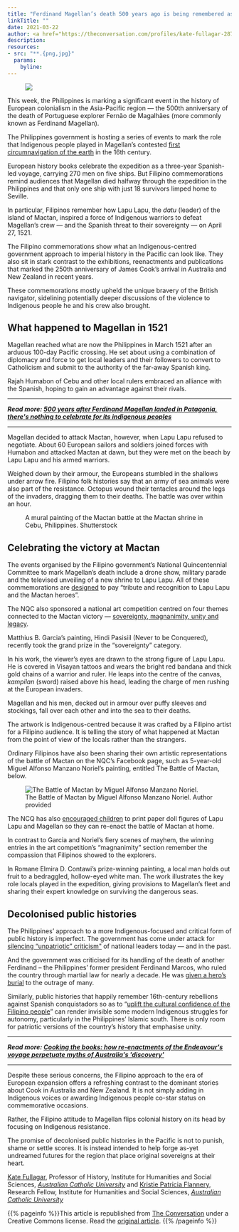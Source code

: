 ```yaml
---
title: "Ferdinand Magellan’s death 500 years ago is being remembered as an act of Indigenous resistance"
linkTitle: ""
date: 2021-03-22
author: <a href="https://theconversation.com/profiles/kate-fullagar-287891">Kate Fullagar</a> and <a href="https://theconversation.com/profiles/kristie-patricia-flannery-1220337">Kristie Patricia Flannery</a>, <em><a href="https://theconversation.com/institutions/australian-catholic-university-747">Australian Catholic University</a></em>
description:
resources:
- src: "**.{png,jpg}"
  params:
    byline:
---
```

  <figure>
    <img src="https://images.theconversation.com/files/396975/original/file-20210426-13-10row4o.jpg?ixlib=rb-1.1.0&rect=47%2C95%2C6821%2C5202&q=45&auto=format&w=754&fit=clip" />
  </figure>

<p>This week, the Philippines is marking a significant event in the history of European colonialism in the Asia-Pacific region — the 500th anniversary of the death of Portuguese explorer Fernão de Magalhães (more commonly known as Ferdinand Magellan).</p>

<p>The Philippines government is hosting a series of events to mark the role that Indigenous people played in Magellan’s contested <a href="https://www.nationalgeographic.com/culture/article/magellan-first-sail-around-world-think-again">first circumnavigation of the earth</a> in the 16th century. </p>

<p>European history books celebrate the expedition as a three-year Spanish-led voyage, carrying 270 men on five ships. But Filipino commemorations remind audiences that Magellan died halfway through the expedition in the Philippines and that only one ship with just 18 survivors limped home to Seville. </p>

<p>In particular, Filipinos remember how Lapu Lapu, the <em>datu</em> (leader) of the island of Mactan, inspired a force of Indigenous warriors to defeat Magellan’s crew — and the Spanish threat to their sovereignty — on April 27, 1521. </p>

<p>The Filipino commemorations show what an Indigenous-centred government approach to imperial history in the Pacific can look like. They also sit in stark contrast to the exhibitions, reenactments and publications that marked the 250th anniversary of James Cook’s arrival in Australia and New Zealand in recent years. </p>

<p>These commemorations mostly upheld the unique bravery of the British navigator, sidelining potentially deeper discussions of the violence to Indigenous people he and his crew also brought. </p>

<div data-react-class="Tweet" data-react-props="{&quot;tweetId&quot;:&quot;1371650714800300034&quot;}"></div>

<h2>What happened to Magellan in 1521</h2>

<p>Magellan reached what are now the Philippines in March 1521 after an arduous 100-day Pacific crossing. He set about using a combination of diplomacy and force to get local leaders and their followers to convert to Catholicism and submit to the authority of the far-away Spanish king. </p>

<p>Rajah Humabon of Cebu and other local rulers embraced an alliance with the Spanish, hoping to gain an advantage against their rivals. </p>

<hr>
<p>
  <em>
    <strong>
      Read more:
      <a href="https://theconversation.com/500-years-after-ferdinand-magellan-landed-in-patagonia-theres-nothing-to-celebrate-for-its-indigenous-peoples-132939">500 years after Ferdinand Magellan landed in Patagonia, there's nothing to celebrate for its indigenous peoples</a>
    </strong>
  </em>
</p>
<hr>


<p>Magellan decided to attack Mactan, however, when Lapu Lapu refused to negotiate. About 60 European sailors and soldiers joined forces with Humabon and attacked Mactan at dawn, but they were met on the beach by Lapu Lapu and his armed warriors. </p>

<p>Weighed down by their armour, the Europeans stumbled in the shallows under arrow fire. Filipino folk histories say that an army of sea animals were also part of the resistance. Octopus wound their tentacles around the legs of the invaders, dragging them to their deaths. The battle was over within an hour. </p>

<figure class="align-center ">
            <img alt="" src="https://images.theconversation.com/files/396976/original/file-20210426-23-4b8eic.jpeg?ixlib=rb-1.1.0&amp;q=45&amp;auto=format&amp;w=754&amp;fit=clip" srcset="https://images.theconversation.com/files/396976/original/file-20210426-23-4b8eic.jpeg?ixlib=rb-1.1.0&amp;q=45&amp;auto=format&amp;w=600&amp;h=450&amp;fit=crop&amp;dpr=1 600w, https://images.theconversation.com/files/396976/original/file-20210426-23-4b8eic.jpeg?ixlib=rb-1.1.0&amp;q=30&amp;auto=format&amp;w=600&amp;h=450&amp;fit=crop&amp;dpr=2 1200w, https://images.theconversation.com/files/396976/original/file-20210426-23-4b8eic.jpeg?ixlib=rb-1.1.0&amp;q=15&amp;auto=format&amp;w=600&amp;h=450&amp;fit=crop&amp;dpr=3 1800w, https://images.theconversation.com/files/396976/original/file-20210426-23-4b8eic.jpeg?ixlib=rb-1.1.0&amp;q=45&amp;auto=format&amp;w=754&amp;h=566&amp;fit=crop&amp;dpr=1 754w, https://images.theconversation.com/files/396976/original/file-20210426-23-4b8eic.jpeg?ixlib=rb-1.1.0&amp;q=30&amp;auto=format&amp;w=754&amp;h=566&amp;fit=crop&amp;dpr=2 1508w, https://images.theconversation.com/files/396976/original/file-20210426-23-4b8eic.jpeg?ixlib=rb-1.1.0&amp;q=15&amp;auto=format&amp;w=754&amp;h=566&amp;fit=crop&amp;dpr=3 2262w" sizes="(min-width: 1466px) 754px, (max-width: 599px) 100vw, (min-width: 600px) 600px, 237px">
            <figcaption>
              <span class="caption">A mural painting of the Mactan battle at the Mactan shrine in Cebu, Philippines.</span>
              <span class="attribution"><span class="source">Shutterstock</span></span>
            </figcaption>
          </figure>

<h2>Celebrating the victory at Mactan</h2>

<p>The events organised by the Filipino government’s National Quincentennial Committee to mark Magellan’s death include a drone show, military parade and the televised unveiling of a new shrine to Lapu Lapu. All of these commemorations are <a href="https://nqc.gov.ph/en/event/ground-breaking-of-the-lapulapu-memorial-shrine-and-museum/">designed</a> to pay “tribute and recognition to Lapu Lapu and the Mactan heroes”.</p>

<p>The NQC also sponsored a national art competition centred on four themes connected to the Mactan victory — <a href="https://www.pna.gov.ph/articles/1123274">sovereignty, magnanimity, unity and legacy</a>. </p>

<p>Matthius B. Garcia’s painting, Hindi Pasisiil (Never to be Conquered), recently took the grand prize in the “sovereignty” category. </p>

<p>In his work, the viewer’s eyes are drawn to the strong figure of Lapu Lapu. He is covered in Visayan tattoos and wears the bright red bandana and thick gold chains of a warrior and ruler. He leaps into the centre of the canvas, <em>kampilan</em> (sword) raised above his head, leading the charge of men rushing at the European invaders. </p>

<div data-react-class="Tweet" data-react-props="{&quot;tweetId&quot;:&quot;1367655691154907136&quot;}"></div>

<p>Magellan and his men, decked out in armour over puffy sleeves and stockings, fall over each other and into the sea to their deaths. </p>

<p>The artwork is Indigenous-centred because it was crafted by a Filipino artist for a Filipino audience. It is telling the story of what happened at Mactan from the point of view of the locals rather than the strangers. </p>

<p>Ordinary Filipinos have also been sharing their own artistic representations of the battle of Mactan on the NQC’s Facebook page, such as 5-year-old Miguel Alfonso Manzano Noriel’s painting, entitled The Battle of Mactan, below. </p>

<figure class="align-center ">
            <img alt="The Battle of Mactan by Miguel Alfonso Manzano Noriel." src="https://images.theconversation.com/files/396954/original/file-20210426-13-1tizd6p.jpeg?ixlib=rb-1.1.0&amp;q=45&amp;auto=format&amp;w=754&amp;fit=clip" srcset="https://images.theconversation.com/files/396954/original/file-20210426-13-1tizd6p.jpeg?ixlib=rb-1.1.0&amp;q=45&amp;auto=format&amp;w=600&amp;h=448&amp;fit=crop&amp;dpr=1 600w, https://images.theconversation.com/files/396954/original/file-20210426-13-1tizd6p.jpeg?ixlib=rb-1.1.0&amp;q=30&amp;auto=format&amp;w=600&amp;h=448&amp;fit=crop&amp;dpr=2 1200w, https://images.theconversation.com/files/396954/original/file-20210426-13-1tizd6p.jpeg?ixlib=rb-1.1.0&amp;q=15&amp;auto=format&amp;w=600&amp;h=448&amp;fit=crop&amp;dpr=3 1800w, https://images.theconversation.com/files/396954/original/file-20210426-13-1tizd6p.jpeg?ixlib=rb-1.1.0&amp;q=45&amp;auto=format&amp;w=754&amp;h=563&amp;fit=crop&amp;dpr=1 754w, https://images.theconversation.com/files/396954/original/file-20210426-13-1tizd6p.jpeg?ixlib=rb-1.1.0&amp;q=30&amp;auto=format&amp;w=754&amp;h=563&amp;fit=crop&amp;dpr=2 1508w, https://images.theconversation.com/files/396954/original/file-20210426-13-1tizd6p.jpeg?ixlib=rb-1.1.0&amp;q=15&amp;auto=format&amp;w=754&amp;h=563&amp;fit=crop&amp;dpr=3 2262w" sizes="(min-width: 1466px) 754px, (max-width: 599px) 100vw, (min-width: 600px) 600px, 237px">
            <figcaption>
              <span class="caption">The Battle of Mactan by Miguel Alfonso Manzano Noriel.</span>
              <span class="attribution"><span class="license">Author provided</span></span>
            </figcaption>
          </figure>

<p>The NCQ has also <a href="https://www.goodnewspilipinas.com/lapulapu-meets-catriona-in-paper-dolls-crafted-for-philippines-quincentennial-celebrations/">encouraged children</a> to print paper doll figures of Lapu Lapu and Magellan so they can re-enact the battle of Mactan at home.</p>

<p>In contrast to Garcia and Noriel’s fiery scenes of mayhem, the winning entries in the art competition’s “magnanimity” section remember the compassion that Filipinos showed to the explorers. </p>

<p>In Romane Elmira D. Contawi’s prize-winning painting, a local man holds out fruit to a bedraggled, hollow-eyed white man. The work illustrates the key role locals played in the expedition, giving provisions to Magellan’s fleet and sharing their expert knowledge on surviving the dangerous seas. </p>

<div data-react-class="Tweet" data-react-props="{&quot;tweetId&quot;:&quot;1367655658674298880&quot;}"></div>

<h2>Decolonised public histories</h2>

<p>The Philippines’ approach to a more Indigenous-focused and critical form of public history is imperfect. The government has come under attack for <a href="https://www.nytimes.com/2019/10/11/world/asia/carlos-celdran-dead.html">silencing “unpatriotic” criticism"</a> of national leaders today — and in the past. </p>

<p>And the government was criticised for its handling of the death of another Ferdinand – the Philippines’ former president Ferdinand Marcos, who ruled the country through martial law for nearly a decade. He was <a href="https://www.bbc.com/news/world-asia-38022704">given a hero’s burial</a> to the outrage of many.</p>

<p>Similarly, public histories that happily remember 16th-century rebellions against Spanish conquistadors so as to “<a href="https://nqc.gov.ph/en/event/quincentennial-tv-special/">uplift the cultural confidence of the Filipino people</a>” can render invisible some modern Indigenous struggles for autonomy, particularly in the Philippines’ Islamic south. There is only room for patriotic versions of the country’s history that emphasise unity. </p>

<hr>
<p>
  <em>
    <strong>
      Read more:
      <a href="https://theconversation.com/cooking-the-books-how-re-enactments-of-the-endeavours-voyage-perpetuate-myths-of-australias-discovery-126751">Cooking the books: how re-enactments of the Endeavour's voyage perpetuate myths of Australia's 'discovery'</a>
    </strong>
  </em>
</p>
<hr>


<p>Despite these serious concerns, the Filipino approach to the era of European expansion offers a refreshing contrast to the dominant stories about Cook in Australia and New Zealand. It is not simply adding in Indigenous voices or awarding Indigenous people co-star status on commemorative occasions. </p>

<p>Rather, the Filipino attitude to Magellan flips colonial history on its head by focusing on Indigenous resistance. </p>

<p>The promise of decolonised public histories in the Pacific is not to punish, shame or settle scores. It is instead intended to help forge as-yet undreamed futures for the region that place original sovereigns at their heart.<!-- Below is The Conversation's page counter tag. Please DO NOT REMOVE. --><img src="https://counter.theconversation.com/content/158226/count.gif?distributor=republish-lightbox-basic" alt="The Conversation" width="1" height="1" style="border: none !important; box-shadow: none !important; margin: 0 !important; max-height: 1px !important; max-width: 1px !important; min-height: 1px !important; min-width: 1px !important; opacity: 0 !important; outline: none !important; padding: 0 !important; text-shadow: none !important" /><!-- End of code. If you don't see any code above, please get new code from the Advanced tab after you click the republish button. The page counter does not collect any personal data. More info: https://theconversation.com/republishing-guidelines --></p>

<p><span><a href="https://theconversation.com/profiles/kate-fullagar-287891">Kate Fullagar</a>, Professor of History, Institute for Humanities and Social Sciences, <em><a href="https://theconversation.com/institutions/australian-catholic-university-747">Australian Catholic University</a></em> and <a href="https://theconversation.com/profiles/kristie-patricia-flannery-1220337">Kristie Patricia Flannery</a>, Research Fellow, Institute for Humanities and Social Sciences, <em><a href="https://theconversation.com/institutions/australian-catholic-university-747">Australian Catholic University</a></em></span></p>

{{% pageinfo %}}This article is republished from <a href="https://theconversation.com">The Conversation</a> under a Creative Commons license. Read the <a href="https://theconversation.com/ferdinand-magellans-death-500-years-ago-is-being-remembered-as-an-act-of-indigenous-resistance-158226">original article</a>.
{{% /pageinfo %}}